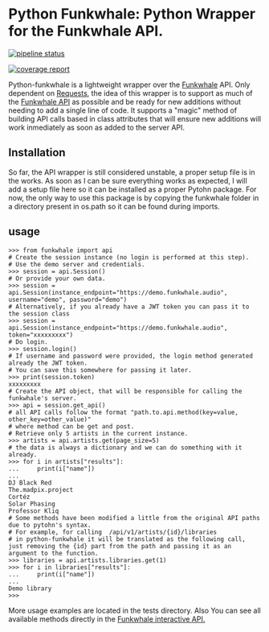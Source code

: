# Python Funkwhale: Python Wrapper for the Funkwhale API.

[![pipeline status](https://code.manuelcortez.net/manuelcortez/python-funkwhale/badges/master/pipeline.svg)](https://code.manuelcortez.net/manuelcortez/python-funkwhale/commits/master)

[![coverage report](https://code.manuelcortez.net/manuelcortez/python-funkwhale/badges/master/coverage.svg)](https://code.manuelcortez.net/manuelcortez/python-funkwhale/commits/master)

Python-funkwhale is a lightweight wrapper over the [Funkwhale](https://funkwhale.audio) API. Only dependent on [Requests,](https://2.python-requests.org/en/master/) the idea of this wrapper is to support as much of the [Funkwhale API](https://docs.funkwhale.audio/api.html) as possible and be ready for new additions without needing to add a single line of code. It supports a "magic" method of building API calls based in class attributes that will ensure new additions will work inmediately as soon as added to the server API.

## Installation

So far, the API wrapper is still considered unstable, a proper setup file is in the works. As soon as I can be sure everything works as expected, I will add a setup file here so it can be installed as a proper Pytohn package. For now, the only way to use this package is by copying the funkwhale folder in a directory present in os.path so it can be found during imports.

## usage

```
>>> from funkwhale import api
# Create the session instance (no login is performed at this step).
# Use the demo server and credentials.
>>> session = api.Session()
# Or provide your own data.
>>> session = api.Session(instance_endpoint="https://demo.funkwhale.audio", username="demo", password="demo")
# Alternatively, if you already have a JWT token you can pass it to the session class
>>> session = api.Session(instance_endpoint="https://demo.funkwhale.audio", token="xxxxxxxxx")
# Do login.
>>> session.login()
# If username and password were provided, the login method generated already the JWT token.
# You can save this somewhere for passing it later.
>>> print(session.token)
xxxxxxxxx
# Create the API object, that will be responsible for calling the funkwhale's server.
>>> api = session.get_api()
# all API calls follow the format "path.to.api.method(key=value, other_key=other_value)"
# where method can be get and post.
# Retrieve only 5 artists in the current instance.
>>> artists = api.artists.get(page_size=5)
# the data is always a dictionary and we can do something with it already.
>>> for i in artists["results"]:
...     print(i["name"])
...
DJ Black Red
The.madpix.project
Cortéz
Solar Phasing
Professor Kliq
# Some methods have been modified a little from the original API paths due to pytohn's syntax.
# For example, for calling  /api/v1/artists/{id}/libraries
# in python-funkwhale it will be translated as the following call, just removing the {id} part from the path and passing it as an argument to the function.
>>> libraries = api.artists.libraries.get(1)
>>> for i in libraries["results"]:
...     print(i["name"])
...
Demo library
>>>
```

More usage examples are located in the tests directory. Also You can see all available methods directly in the [Funkwhale interactive API.](https://docs.funkwhale.audio/swagger/)